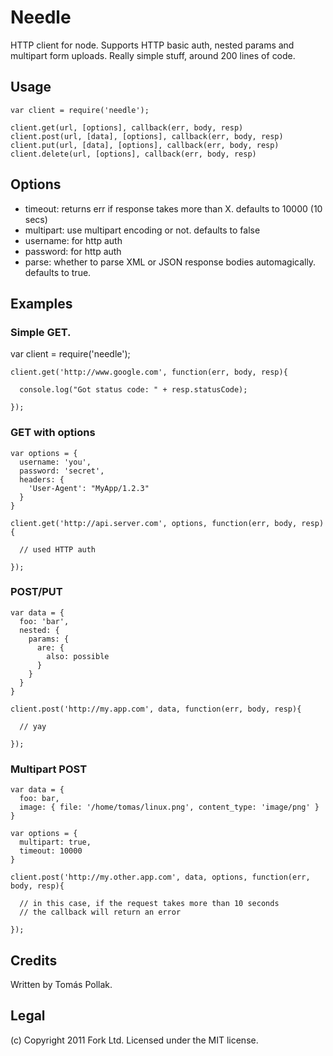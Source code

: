 Needle
======

HTTP client for node. Supports HTTP basic auth, nested params and multipart form
uploads. Really simple stuff, around 200 lines of code.

Usage
-----

    var client = require('needle');

    client.get(url, [options], callback(err, body, resp)
    client.post(url, [data], [options], callback(err, body, resp)
    client.put(url, [data], [options], callback(err, body, resp)
    client.delete(url, [options], callback(err, body, resp)

Options
------

 - timeout: returns err if response takes more than X. defaults to 10000 (10 secs)
 - multipart: use multipart encoding or not. defaults to false
 - username: for http auth
 - password: for http auth
 - parse: whether to parse XML or JSON response bodies automagically. defaults to true.

Examples
--------

### Simple GET.

var client = require('needle');

    client.get('http://www.google.com', function(err, body, resp){

      console.log("Got status code: " + resp.statusCode);

    });

### GET with options

    var options = {
      username: 'you',
      password: 'secret',
      headers: {
        'User-Agent': "MyApp/1.2.3"
      }
    }

    client.get('http://api.server.com', options, function(err, body, resp){

      // used HTTP auth

    });

### POST/PUT

    var data = {
      foo: 'bar',
      nested: {
        params: {
          are: {
            also: possible
          }
        }
      }
    }

    client.post('http://my.app.com', data, function(err, body, resp){

      // yay

    });

### Multipart POST

    var data = {
      foo: bar,
      image: { file: '/home/tomas/linux.png', content_type: 'image/png' }
    }

    var options = {
      multipart: true,
      timeout: 10000
    }

    client.post('http://my.other.app.com', data, options, function(err, body, resp){

      // in this case, if the request takes more than 10 seconds
      // the callback will return an error

    });

Credits
-------

Written by Tomás Pollak.

Legal
-----

(c) Copyright 2011 Fork Ltd. Licensed under the MIT license.
